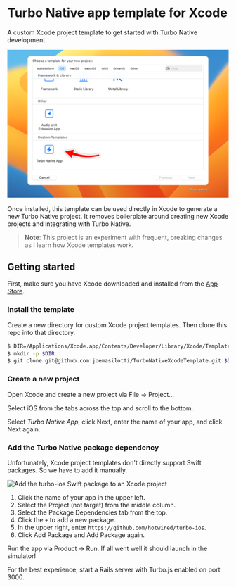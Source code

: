 # Turbo Native app template for Xcode

A custom Xcode project template to get started with Turbo Native development.

![Turbo Native App template in Xcode](.github/images/turbo-native-app-template.png)

Once installed, this template can be used directly in Xcode to generate a new Turbo Native project. It removes boilerplate around creating new Xcode projects and integrating with Turbo Native.

> **Note**: This project is an experiment with frequent, breaking changes as I learn how Xcode templates work.

## Getting started

First, make sure you have Xcode downloaded and installed from the [App Store](https://apps.apple.com/us/app/xcode/id497799835).

### Install the template

Create a new directory for custom Xcode project templates. Then clone this repo into that directory.

```bash
$ DIR=/Applications/Xcode.app/Contents/Developer/Library/Xcode/Templates/Custom\ Templates
$ mkdir -p $DIR
$ git clone git@github.com:joemasilotti/TurboNativeXcodeTemplate.git $DIR/Turbo\ Native\ App.xctemplate
```

### Create a new project

Open Xcode and create a new project via File → Project...

Select iOS from the tabs across the top and scroll to the bottom.

Select _Turbo Native App_, click Next, enter the name of your app, and click Next again.

### Add the Turbo Native package dependency

Unfortunately, Xcode project templates don't directly support Swift packages. So we have to add it manually.

![Add the turbo-ios Swift package to an Xcode project](.github/images/add-turbo-ios-swift-package.gif)

1. Click the name of your app in the upper left.
1. Select the Project (not target) from the middle column.
1. Select the Package Dependencies tab from the top.
1. Click the `+` to add a new package.
1. In the upper right, enter `https://github.com/hotwired/turbo-ios`.
1. Click Add Package and Add Package again.

Run the app via Product → Run. If all went well it should launch in the simulator!

For the best experience, start a Rails server with Turbo.js enabled on port 3000.
